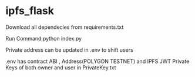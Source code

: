 ﻿# ipfs_flask
Download all dependecies from requirements.txt

Run Command:python index.py

Private address can be updated in .env to shift users

.env has contract ABI , Address(POLYGON TESTNET) and IPFS JWT
Private Keys of both owner and user in PrivateKey.txt

